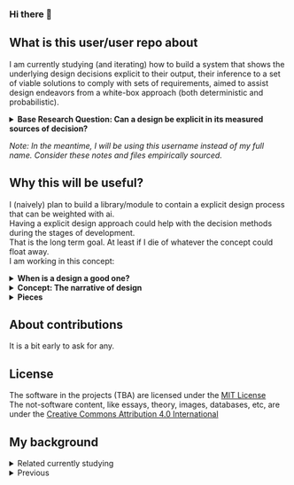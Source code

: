 ### Hi there 👋


## What is this user/user repo about
I am currently studying (and iterating) how to build a system that shows the underlying design decisions explicit to their output, their inference to a set of viable solutions to comply with sets of requirements, aimed to assist design endeavors from a white-box approach (both deterministic and probabilistic).  

<details>
  <summary><strong>Base Research Question: Can a design be explicit in its measured sources of decision?</strong></summary>
It is an idea I´ve been working on from some time ago, and for the moment the hypotheses hold against simple scripts, but I would like to open the concept basis to complexity testing.  
In some more weeks I might have some parts uploaded here (instead of being drawings at a portfolio of works).  
</details>

*Note: In the meantime, I will be using this username instead of my full name. Consider these notes and files empirically sourced.*   

## Why this will be useful?
I (naively) plan to build a library/module to contain a explicit design process that can be weighted with ai.  
Having a explicit design approach could help with the decision methods during the stages of development.  
That is the long term goal. At least if I die of whatever the concept could float away.   
   
I am working in this concept:
<details>
  <summary><strong>When is a design a good one?</strong></summary>
Formally, a design is a method of communication between Sender and Receiver, crafted with a purpose.  
It is "good" or "bad" depending on whether the Receiver perceiving it can read the ideas intended to communicate from Sender, by evaluating the properties expressed in it.  
This judgement happens within a comparative evaluation at the Receiver side.

The Receiver, when perceiving the design, compares it with one already stored in memory that corresponds to the subject associated with it.  
Then wonders:  

*"Does this proposal needs changes to express better such an idea than the solution I remember that already works?"*

If it answers NO, then the evaluation stops.
What the Receiver remembers does not need any more changes.
As a result, the design is ugly, wrong, whimsical.

If it answers YES, the Receiver is open to modifying the solution in its memory and starts looking for properties.
The evaluation continues.

The (human) brain evolved searching for events that repeat themselves following an order, patterns, sequences that could simplify reality.

* Reality: the set of all existing data  
* Senses: the enabled capabilities  
* Memory: what is stored and associated  
* Model: simplified reality  

In the local environment, the sequences exist without differentiation.
The available senses reduce the complexity of reality and make it processable as a local model by detecting measurable events, thus differentiating each one as properties, and events get defined by their perceived values.

Then these pairs of property and value are allocated into memory if required, based on the priority of use or association. Properties get measured according to the value they appear to be worth.
With the property-value pairs in memory, the brain builds and stores a quick access tool to be used when the situation requires it.
</details>
<details>
  <summary><strong>Concept: The narrative of design</strong></summary>
How the brain parses these sequences correspond to a process of invention, from which are developed tools and processes.  
This composition gets communicated as a narrative of properties and values.  
If the Receiver is capable to perceive as intended the narrative of the design, then the design will get evaluated as good.  

An invention process would be:
* Step 1: Mathematics. Quantification of reality, relationships, concepts of measure, properties of numbers, and proportions. The proposition of ideas as logic constructs.
* Step 2: Language. Ideas get packaged into words, meanings.
* Step 3: Architecture. Structure of requirements of an idea, relationships, properties, and values required in elements that will be transmitted. Define and compose the methods that are available for communicating the idea to the Receiver.
* Step 4: Design. The planning on how to make and deliver something. Configuration of assembly, function, shape, methods.
* Step 5: Delivery. Ability to do, technique, art. Expression, implementation of the idea as a narrative from the design, delivered as a memory message to the Receiver, who as perceives the design deploys the idea into its comparative evaluation. 
</details>
<details>
  <summary><strong>Pieces</strong></summary>
* There should be a sense templating system  
* There should be something like an UI (for monitoring, for moving things, for inputs, etc)  
* There should be a system to show the n-dimension tree of 'truths' with the outputs  
* There should be some models for the intelligences to deploy (senses, memory, logic)
* There should be a system to deploy all pieces to get sensed and processed 
</details>

## About contributions
It is a bit early to ask for any.
 
## License
The software in the projects (TBA) are licensed under the [MIT License](https://github.com/virtknois/virtknois/blob/main/LICENSE)  
The not-software content, like essays, theory, images, databases, etc, are under the [Creative Commons Attribution 4.0 International](https://creativecommons.org/licenses/by/4.0/)  

## My background
<details>
  <summary>Related currently studying</summary>
* Learning frontend at Scrimba (html, css, javascript, react), because cli scripts are too arid  
* Leveraging: git, data structures, algorithms, python3, design bits I learned from architecture school and practice
* Starting with gcloud and azure, databases, java (core)
</details>
<details>
  <summary>Previous</summary>
I have a Bsc in Architecture (UTFSM, Chile), and I know how to code headless cli scripts with python3 and bash, both in MS Windows and Debian. I *mained* Autocad then Revit then Blender, and had to implement ideas there before, which prompted me into coding outside of those tools.  
Other skills besides playing with machines are: I know SMAW and MIG/MAG welding, carpentry, laying concrete, how to install solar panel systems, and how to grow vegetables. Those are kind of related because processes follow their own algorithms.
</details>






